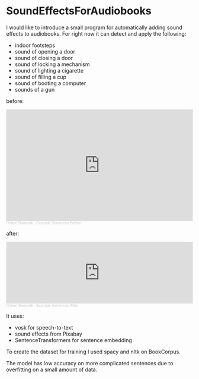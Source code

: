 # SoundEffectsForAudiobooks

I would like to introduce a small program for automatically adding sound effects to audiobooks. For right now it can detect and apply the following:
* indoor footsteps
* sound of opening a door
* sound of closing a door
* sound of locking a mechanism
* sound of lighting a cigarette
* sound of filling a cup
* sound of booting a computer
* sounds of a gun


before: 
<iframe width="100%" height="300" scrolling="no" frameborder="no" allow="autoplay" src="https://w.soundcloud.com/player/?url=https%3A//api.soundcloud.com/tracks/1497527335%3Fsecret_token%3Ds-0ZiDkF0wKBg&color=%23ff5500&auto_play=false&hide_related=false&show_comments=true&show_user=true&show_reposts=false&show_teaser=true&visual=true"></iframe><div style="font-size: 10px; color: #cccccc;line-break: anywhere;word-break: normal;overflow: hidden;white-space: nowrap;text-overflow: ellipsis; font-family: Interstate,Lucida Grande,Lucida Sans Unicode,Lucida Sans,Garuda,Verdana,Tahoma,sans-serif;font-weight: 100;"><a href="https://soundcloud.com/hubert-baraniak-708283111" title="Hubert Baraniak" target="_blank" style="color: #cccccc; text-decoration: none;">Hubert Baraniak</a> · <a href="https://soundcloud.com/hubert-baraniak-708283111/example-sentences-before/s-0ZiDkF0wKBg" title="Example Sentences Before" target="_blank" style="color: #cccccc; text-decoration: none;">Example Sentences Before</a></div>

after:
<iframe width="100%" height="166" scrolling="no" frameborder="no" allow="autoplay" src="https://w.soundcloud.com/player/?url=https%3A//api.soundcloud.com/tracks/1497527242%3Fsecret_token%3Ds-hZ7HtEyrHYM&color=%23ff5500&auto_play=false&hide_related=false&show_comments=true&show_user=true&show_reposts=false&show_teaser=true"></iframe><div style="font-size: 10px; color: #cccccc;line-break: anywhere;word-break: normal;overflow: hidden;white-space: nowrap;text-overflow: ellipsis; font-family: Interstate,Lucida Grande,Lucida Sans Unicode,Lucida Sans,Garuda,Verdana,Tahoma,sans-serif;font-weight: 100;"><a href="https://soundcloud.com/hubert-baraniak-708283111" title="Hubert Baraniak" target="_blank" style="color: #cccccc; text-decoration: none;">Hubert Baraniak</a> · <a href="https://soundcloud.com/hubert-baraniak-708283111/example-sentences-after/s-hZ7HtEyrHYM" title="Example Sentences After" target="_blank" style="color: #cccccc; text-decoration: none;">Example Sentences After</a></div>

It uses:
- vosk for speech-to-text
- sound effects from Pixabay
- SentenceTransformers for sentence embedding

To create the dataset for training I used spacy and nltk on BookCorpus. 

The model has low accuracy on more complicated sentences due to overfitting on a small amount of data.